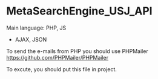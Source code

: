 # MetaSearchEngine_USJ_API
Main language: PHP, JS
+ AJAX, JSON

To send the e-mails from PHP you should use PHPMailer
https://github.com/PHPMailer/PHPMailer

To excute, you should put this file in project.
